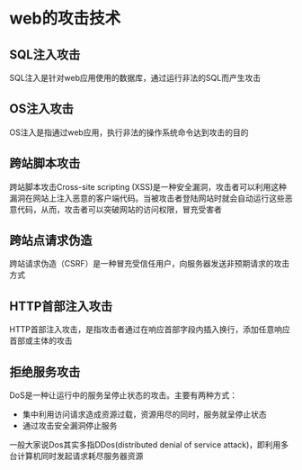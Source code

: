 # web的攻击技术

## SQL注入攻击

SQL注入是针对web应用使用的数据库，通过运行非法的SQL而产生攻击

## OS注入攻击

OS注入是指通过web应用，执行非法的操作系统命令达到攻击的目的

## 跨站脚本攻击

跨站脚本攻击Cross-site scripting (XSS)是一种安全漏洞，攻击者可以利用这种漏洞在网站上注入恶意的客户端代码。当被攻击者登陆网站时就会自动运行这些恶意代码，从而，攻击者可以突破网站的访问权限，冒充受害者

## 跨站点请求伪造

跨站请求伪造（CSRF）是一种冒充受信任用户，向服务器发送非预期请求的攻击方式

## HTTP首部注入攻击

HTTP首部注入攻击，是指攻击者通过在响应首部字段内插入换行，添加任意响应首部或主体的攻击

## 拒绝服务攻击

DoS是一种让运行中的服务呈停止状态的攻击。主要有两种方式：

* 集中利用访问请求造成资源过载，资源用尽的同时，服务就呈停止状态
* 通过攻击安全漏洞停止服务

一般大家说Dos其实多指DDos(distributed denial of service attack)，即利用多台计算机同时发起请求耗尽服务器资源
